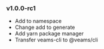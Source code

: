 ### v1.0.0-rc1
- Add to namespace
- Change add to generate
- Add yarn package manager
- Transfer veams-cli to @veams/cli